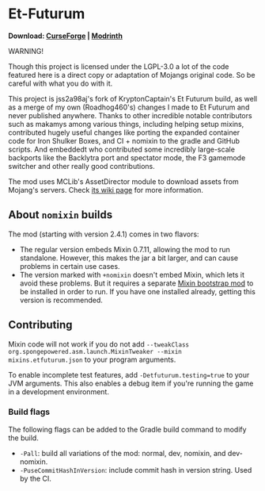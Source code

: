 # Et-Futurum

**Download: [CurseForge](https://www.curseforge.com/minecraft/mc-mods/et-futurum-requiem/files) | [Modrinth](https://modrinth.com/mod/etfuturum/versions)**

WARNING!

Though this project is licensed under the LGPL-3.0 a lot of the code featured here is a direct copy or adaptation of Mojangs original code. So be careful with what you do with it.

This project is jss2a98aj's fork of KryptonCaptain's Et Futurum build, as well as a merge of my own (Roadhog460's) changes I made to Et Futurum and never published anywhere. Thanks to other incredible notable contributors such as makamys among various things, including helping setup mixins, contributed hugely useful changes like porting the expanded container code for Iron Shulker Boxes, and CI + nomixin to the gradle and GitHub scripts. And embeddedt who contributed some incredibly large-scale backports like the Backlytra port and spectator mode, the F3 gamemode switcher and other really good contributions.

The mod uses MCLib's AssetDirector module to download assets from Mojang's servers. Check [its wiki page](https://github.com/makamys/MCLib/wiki/AssetDirector) for more information.

## About `nomixin` builds

The mod (starting with version 2.4.1) comes in two flavors:
* The regular version embeds Mixin 0.7.11, allowing the mod to run standalone. However, this makes the jar a bit larger, and can cause problems in certain use cases.
* The version marked with `+nomixin` doesn't embed Mixin, which lets it avoid these problems. But it requires a separate [Mixin bootstrap mod](https://gist.github.com/makamys/7cb74cd71d93a4332d2891db2624e17c#mixin-bootstrap-mods) to be installed in order to run. If you have one installed already, getting this version is recommended.

## Contributing

Mixin code will not work if you do not
add `--tweakClass org.spongepowered.asm.launch.MixinTweaker --mixin mixins.etfuturum.json` to your program arguments.

To enable incomplete test features, add `-Detfuturum.testing=true` to your JVM arguments. This also enables a debug item
if you're running the game in a development environment.

### Build flags

The following flags can be added to the Gradle build command to modify the build.

* `-Pall`: build all variations of the mod: normal, dev, nomixin, and dev-nomixin.
* `-PuseCommitHashInVersion`: include commit hash in version string. Used by the CI.
